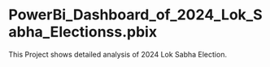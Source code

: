 # PowerBi_Dashboard_of_2024_Lok_Sabha_Electionss.pbix
This Project shows detailed analysis of 2024 Lok Sabha Election.
